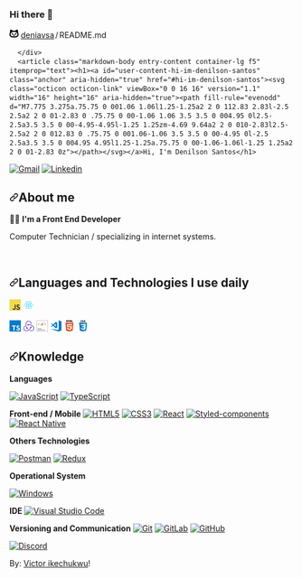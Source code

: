 ### Hi there 👋

<div class="Box mt-4">
    <div class="Box-body p-4">
      <div class="d-flex flex-justify-between">
        <div class="text-mono text-small mb-3">
          <svg class="octicon octicon-octoface" viewBox="0 0 16 16" version="1.1" width="16" height="16" aria-hidden="true"><path fill-rule="evenodd" d="M1.326 1.973a1.2 1.2 0 011.49-.832c.387.112.977.307 1.575.602.586.291 1.243.71 1.7 1.296.022.027.042.056.061.084A13.22 13.22 0 018 3c.67 0 1.289.037 1.861.108l.051-.07c.457-.586 1.114-1.004 1.7-1.295a9.654 9.654 0 011.576-.602 1.2 1.2 0 011.49.832c.14.493.356 1.347.479 2.29.079.604.123 1.28.07 1.936.541.977.773 2.11.773 3.301C16 13 14.5 15 8 15s-8-2-8-5.5c0-1.034.238-2.128.795-3.117-.08-.712-.034-1.46.052-2.12.122-.943.34-1.797.479-2.29zM8 13.065c6 0 6.5-2 6-4.27C13.363 5.905 11.25 5 8 5s-5.363.904-6 3.796c-.5 2.27 0 4.27 6 4.27z"></path><path d="M4 8a1 1 0 012 0v1a1 1 0 01-2 0V8zm2.078 2.492c-.083-.264.146-.492.422-.492h3c.276 0 .505.228.422.492C9.67 11.304 8.834 12 8 12c-.834 0-1.669-.696-1.922-1.508zM10 8a1 1 0 112 0v1a1 1 0 11-2 0V8z"></path></svg>
          <a href="/deniavsa/deniavsa" class="no-underline Link--primary">deniavsa</a><span class="color-text-tertiary d-inline-block" style="padding:0px 2px;">/</span>README<span class="color-text-tertiary">.md</span>
        </div>

      </div>
      <article class="markdown-body entry-content container-lg f5" itemprop="text"><h1><a id="user-content-hi-im-denilson-santos" class="anchor" aria-hidden="true" href="#hi-im-denilson-santos"><svg class="octicon octicon-link" viewBox="0 0 16 16" version="1.1" width="16" height="16" aria-hidden="true"><path fill-rule="evenodd" d="M7.775 3.275a.75.75 0 001.06 1.06l1.25-1.25a2 2 0 112.83 2.83l-2.5 2.5a2 2 0 01-2.83 0 .75.75 0 00-1.06 1.06 3.5 3.5 0 004.95 0l2.5-2.5a3.5 3.5 0 00-4.95-4.95l-1.25 1.25zm-4.69 9.64a2 2 0 010-2.83l2.5-2.5a2 2 0 012.83 0 .75.75 0 001.06-1.06 3.5 3.5 0 00-4.95 0l-2.5 2.5a3.5 3.5 0 004.95 4.95l1.25-1.25a.75.75 0 00-1.06-1.06l-1.25 1.25a2 2 0 01-2.83 0z"></path></svg></a>Hi, I'm Denilson Santos</h1>
  <div>
  <p><a href="mailto:denilsonalvessantos01@gmail.com"><img src="https://camo.githubusercontent.com/14f735b6e090722cf6f4de41596129878ed8e4ee3f48c6ca530f9189a6f04c7d/68747470733a2f2f696d672e736869656c64732e696f2f62616467652f2d474d41494c2d6331343433383f7374796c653d666f722d7468652d6261646765266c6f676f3d476d61696c266c6f676f436f6c6f723d7768697465266c696e6b3d6d61696c746f3a64656e696c736f6e616c76657373616e746f73303140676d61696c2e636f6d" alt="Gmail" data-canonical-src="https://img.shields.io/badge/-GMAIL-c14438?style=for-the-badge&amp;logo=Gmail&amp;logoColor=white&amp;link=mailto:denilsonalvessantos01@gmail.com" style="max-width:100%;"></a>
  <a href="https://www.linkedin.com/in/deniavsa/" rel="nofollow"><img alt="Linkedin" style="max-width:100%;"></a></p>
  </div>
  <h2><a id="user-content-about-me" class="anchor" aria-hidden="true" href="#about-me"><svg class="octicon octicon-link" viewBox="0 0 16 16" version="1.1" width="16" height="16" aria-hidden="true"><path fill-rule="evenodd" d="M7.775 3.275a.75.75 0 001.06 1.06l1.25-1.25a2 2 0 112.83 2.83l-2.5 2.5a2 2 0 01-2.83 0 .75.75 0 00-1.06 1.06 3.5 3.5 0 004.95 0l2.5-2.5a3.5 3.5 0 00-4.95-4.95l-1.25 1.25zm-4.69 9.64a2 2 0 010-2.83l2.5-2.5a2 2 0 012.83 0 .75.75 0 001.06-1.06 3.5 3.5 0 00-4.95 0l-2.5 2.5a3.5 3.5 0 004.95 4.95l1.25-1.25a.75.75 0 00-1.06-1.06l-1.25 1.25a2 2 0 01-2.83 0z"></path></svg></a>About me</h2>
  <p><g-emoji class="g-emoji" alias="man_technologist" fallback-src="https://github.githubassets.com/images/icons/emoji/unicode/1f468-1f4bb.png">👨‍💻</g-emoji> <strong>I'm a Front End Developer</strong></p>
  <p>Computer Technician / specializing in internet systems.</p>
  <br>
  <h2><a id="user-content-languages-and-technologies-i-use-daily" class="anchor" aria-hidden="true" href="#languages-and-technologies-i-use-daily"><svg class="octicon octicon-link" viewBox="0 0 16 16" version="1.1" width="16" height="16" aria-hidden="true"><path fill-rule="evenodd" d="M7.775 3.275a.75.75 0 001.06 1.06l1.25-1.25a2 2 0 112.83 2.83l-2.5 2.5a2 2 0 01-2.83 0 .75.75 0 00-1.06 1.06 3.5 3.5 0 004.95 0l2.5-2.5a3.5 3.5 0 00-4.95-4.95l-1.25 1.25zm-4.69 9.64a2 2 0 010-2.83l2.5-2.5a2 2 0 012.83 0 .75.75 0 001.06-1.06 3.5 3.5 0 00-4.95 0l-2.5 2.5a3.5 3.5 0 004.95 4.95l1.25-1.25a.75.75 0 00-1.06-1.06l-1.25 1.25a2 2 0 01-2.83 0z"></path></svg></a>Languages and Technologies I use daily</h2>
  <p><code><a target="_blank" rel="noopener noreferrer" href="https://raw.githubusercontent.com/github/explore/80688e429a7d4ef2fca1e82350fe8e3517d3494d/topics/javascript/javascript.png"><img height="20" src="https://raw.githubusercontent.com/github/explore/80688e429a7d4ef2fca1e82350fe8e3517d3494d/topics/javascript/javascript.png" style="max-width:100%;"></a></code>
  <code><a target="_blank" rel="noopener noreferrer" href="https://raw.githubusercontent.com/github/explore/80688e429a7d4ef2fca1e82350fe8e3517d3494d/topics/react/react.png"><img height="20" src="https://raw.githubusercontent.com/github/explore/80688e429a7d4ef2fca1e82350fe8e3517d3494d/topics/react/react.png" style="max-width:100%;"></a></code></p>
  <p><code><a target="_blank" rel="noopener noreferrer" href="https://raw.githubusercontent.com/github/explore/80688e429a7d4ef2fca1e82350fe8e3517d3494d/topics/typescript/typescript.png"><img height="20" src="https://raw.githubusercontent.com/github/explore/80688e429a7d4ef2fca1e82350fe8e3517d3494d/topics/typescript/typescript.png" style="max-width:100%;"></a></code>
  <code><a target="_blank" rel="noopener noreferrer" href="https://raw.githubusercontent.com/github/explore/80688e429a7d4ef2fca1e82350fe8e3517d3494d/topics/redux/redux.png"><img height="20" src="https://raw.githubusercontent.com/github/explore/80688e429a7d4ef2fca1e82350fe8e3517d3494d/topics/redux/redux.png" style="max-width:100%;"></a></code>
  <code><a target="_blank" rel="noopener noreferrer" href="https://raw.githubusercontent.com/github/explore/80688e429a7d4ef2fca1e82350fe8e3517d3494d/topics/styled-components/styled-components.png"><img height="20" src="https://raw.githubusercontent.com/github/explore/80688e429a7d4ef2fca1e82350fe8e3517d3494d/topics/styled-components/styled-components.png" style="max-width:100%;"></a></code>
  <code><a target="_blank" rel="noopener noreferrer" href="https://raw.githubusercontent.com/github/explore/80688e429a7d4ef2fca1e82350fe8e3517d3494d/topics/visual-studio-code/visual-studio-code.png"><img height="20" src="https://raw.githubusercontent.com/github/explore/80688e429a7d4ef2fca1e82350fe8e3517d3494d/topics/visual-studio-code/visual-studio-code.png" style="max-width:100%;"></a></code>
  <code><a target="_blank" rel="noopener noreferrer" href="https://raw.githubusercontent.com/github/explore/80688e429a7d4ef2fca1e82350fe8e3517d3494d/topics/html/html.png"><img height="20" src="https://raw.githubusercontent.com/github/explore/80688e429a7d4ef2fca1e82350fe8e3517d3494d/topics/html/html.png" style="max-width:100%;"></a></code>
  <code><a target="_blank" rel="noopener noreferrer" href="https://raw.githubusercontent.com/github/explore/80688e429a7d4ef2fca1e82350fe8e3517d3494d/topics/css/css.png"><img height="20" src="https://raw.githubusercontent.com/github/explore/80688e429a7d4ef2fca1e82350fe8e3517d3494d/topics/css/css.png" style="max-width:100%;"></a></code></p>
  <h2><a id="user-content-knowledge" class="anchor" aria-hidden="true" href="#knowledge"><svg class="octicon octicon-link" viewBox="0 0 16 16" version="1.1" width="16" height="16" aria-hidden="true"><path fill-rule="evenodd" d="M7.775 3.275a.75.75 0 001.06 1.06l1.25-1.25a2 2 0 112.83 2.83l-2.5 2.5a2 2 0 01-2.83 0 .75.75 0 00-1.06 1.06 3.5 3.5 0 004.95 0l2.5-2.5a3.5 3.5 0 00-4.95-4.95l-1.25 1.25zm-4.69 9.64a2 2 0 010-2.83l2.5-2.5a2 2 0 012.83 0 .75.75 0 001.06-1.06 3.5 3.5 0 00-4.95 0l-2.5 2.5a3.5 3.5 0 004.95 4.95l1.25-1.25a.75.75 0 00-1.06-1.06l-1.25 1.25a2 2 0 01-2.83 0z"></path></svg></a>Knowledge</h2>
  <p><strong>Languages</strong></p>
  <p><a href="https://github.com/deniavsa/"><img src="https://camo.githubusercontent.com/8d1f6ac530410f8985db958883291b199f79e8343f9928e908f94b5eb8a0e5cc/68747470733a2f2f696d672e736869656c64732e696f2f62616467652f2d4a6176615363726970742d626c61636b3f7374796c653d666c61742d737175617265266c6f676f3d6a617661736372697074266c696e6b3d68747470733a2f2f6769746875622e636f6d2f64656e69617673612f" alt="JavaScript" data-canonical-src="https://img.shields.io/badge/-JavaScript-black?style=flat-square&amp;logo=javascript&amp;link=https://github.com/deniavsa/" style="max-width:100%;"></a>
  <a href="https://github.com/deniavsa/"><img src="https://camo.githubusercontent.com/52e25574839b2c13aa09be218e55a7e3cf59be4965ca901e0bf52633b784f4f4/68747470733a2f2f696d672e736869656c64732e696f2f62616467652f2d547970655363726970742d3030374143433f7374796c653d666c61742d737175617265266c6f676f3d74797065736372697074266c696e6b3d68747470733a2f2f6769746875622e636f6d2f64656e69617673612f" alt="TypeScript" data-canonical-src="https://img.shields.io/badge/-TypeScript-007ACC?style=flat-square&amp;logo=typescript&amp;link=https://github.com/deniavsa/" style="max-width:100%;"></a></p>
  <p><strong>Front-end / Mobile</strong>
  <a href="https://github.com/deniavsa/"><img src="https://camo.githubusercontent.com/e7efebf5b9e9e4ee493c814bd2e7ab8f510fc6d341998f37b9399f91a378c679/68747470733a2f2f696d672e736869656c64732e696f2f62616467652f2d48544d4c352d4533344632363f7374796c653d666c61742d737175617265266c6f676f3d68746d6c35266c6f676f436f6c6f723d7768697465266c696e6b3d68747470733a2f2f6769746875622e636f6d2f64656e69617673612f" alt="HTML5" data-canonical-src="https://img.shields.io/badge/-HTML5-E34F26?style=flat-square&amp;logo=html5&amp;logoColor=white&amp;link=https://github.com/deniavsa/" style="max-width:100%;"></a>
  <a href="https://github.com/deniavsa/"><img src="https://camo.githubusercontent.com/c568ce69df0be25c64f654aea272f8cdb75d555060c5ee5b1f5212dcef4fc650/68747470733a2f2f696d672e736869656c64732e696f2f62616467652f2d435353332d3135373242363f7374796c653d666c61742d737175617265266c6f676f3d63737333266c696e6b3d68747470733a2f2f6769746875622e636f6d2f64656e69617673612f" alt="CSS3" data-canonical-src="https://img.shields.io/badge/-CSS3-1572B6?style=flat-square&amp;logo=css3&amp;link=https://github.com/deniavsa/" style="max-width:100%;"></a>
  <a href="https://github.com/deniavsa/"><img src="https://camo.githubusercontent.com/3a2de4801a609a527d5cf6b24f5765951a710dafbb1db895090e82874d3b9a7b/68747470733a2f2f696d672e736869656c64732e696f2f62616467652f2d52656163742d626c61636b3f7374796c653d666c61742d737175617265266c6f676f3d7265616374266c696e6b3d68747470733a2f2f6769746875622e636f6d2f64656e69617673612f" alt="React" data-canonical-src="https://img.shields.io/badge/-React-black?style=flat-square&amp;logo=react&amp;link=https://github.com/deniavsa/" style="max-width:100%;"></a>
  <a href="https://github.com/deniavsa/"><img src="https://camo.githubusercontent.com/f060ce2e86dabbf11658ccbd3cdc8831b0fab22f7bb3bb5bc64a5fbf1afa27c0/68747470733a2f2f696d672e736869656c64732e696f2f62616467652f2d5374796c6564253230436f6d706f6e656e74732d70696e6b3f7374796c653d666c61742d737175617265266c6f676f3d7374796c65642d636f6d706f6e656e7473" alt="Styled-components" data-canonical-src="https://img.shields.io/badge/-Styled%20Components-pink?style=flat-square&amp;logo=styled-components" style="max-width:100%;"></a>
  <a href="https://github.com/deniavsa/"><img src="https://camo.githubusercontent.com/e8a9e2b3f94ce16f3b74fa085ced8aca4a0c64a0a34cac7ac7fe86fa93934b77/68747470733a2f2f696d672e736869656c64732e696f2f62616467652f2d52656163744e61746976652d626c61636b3f7374796c653d666c61742d737175617265266c6f676f3d7265616374" alt="React Native" data-canonical-src="https://img.shields.io/badge/-ReactNative-black?style=flat-square&amp;logo=react" style="max-width:100%;"></a></p>
  <p><strong>Others Technologies</strong></p>
  <p><a href="https://github.com/deniavsa/"><img src="https://camo.githubusercontent.com/4c1aab13d177b9f0fc64e13705c51d8de4779e04e0902e24513301b21d4d6f83/68747470733a2f2f696d672e736869656c64732e696f2f62616467652f2d506f73746d616e2d677265793f7374796c653d666c61742d737175617265266c6f676f3d506f73746d616e266c696e6b3d68747470733a2f2f6769746875622e636f6d2f64656e69617673612f" alt="Postman" data-canonical-src="https://img.shields.io/badge/-Postman-grey?style=flat-square&amp;logo=Postman&amp;link=https://github.com/deniavsa/" style="max-width:100%;"></a>
  <a href="https://github.com/deniavsa/"><img src="https://camo.githubusercontent.com/933db2f11bc6976b5ffbf2a1f98fdf2283f231083621a193c49a0ccae6ae68a5/68747470733a2f2f696d672e736869656c64732e696f2f62616467652f2d52656475782d3736344142433f7374796c653d666c61742d737175617265266c6f676f3d7265647578266c696e6b3d68747470733a2f2f6769746875622e636f6d2f64656e69617673612f" alt="Redux" data-canonical-src="https://img.shields.io/badge/-Redux-764ABC?style=flat-square&amp;logo=redux&amp;link=https://github.com/deniavsa/" style="max-width:100%;"></a></p>
  <p><strong>Operational System</strong></p>
  <p><a href="https://github.com/RodolfoSilveira/"><img src="https://camo.githubusercontent.com/d419103a00c3018efbe58e428ab576d23a11637b13ac53365c28601d12971c02/68747470733a2f2f696d672e736869656c64732e696f2f62616467652f2d57696e646f77732d3030373844363f7374796c653d666c61742d737175617265266c6f676f3d57696e646f7773266c696e6b3d68747470733a2f2f6769746875622e636f6d2f526f646f6c666f53696c76656972612f" alt="Windows" data-canonical-src="https://img.shields.io/badge/-Windows-0078D6?style=flat-square&amp;logo=Windows&amp;link=https://github.com/RodolfoSilveira/" style="max-width:100%;"></a></p>
  <p><strong>IDE</strong>
  <a href="https://github.com/RodolfoSilveira/"><img src="https://camo.githubusercontent.com/106c6f9c3577149f9749615bb056707204e500c5941747289f64c9a310347581/68747470733a2f2f696d672e736869656c64732e696f2f62616467652f2d56697375616c25323053747564696f253230436f64652d3030374143433f7374796c653d666c61742d737175617265266c6f676f3d56697375616c53747564696f436f6465266c696e6b3d68747470733a2f2f6769746875622e636f6d2f526f646f6c666f53696c76656972612f" alt="Visual Studio Code" data-canonical-src="https://img.shields.io/badge/-Visual%20Studio%20Code-007ACC?style=flat-square&amp;logo=VisualStudioCode&amp;link=https://github.com/RodolfoSilveira/" style="max-width:100%;"></a></p>
  <p><strong>Versioning and Communication</strong>
  <a href="https://github.com/deniavsa/"><img src="https://camo.githubusercontent.com/077fba509ecc7360165e4772f8e5a4eade80942669a8016367f1bd556a6340e5/68747470733a2f2f696d672e736869656c64732e696f2f62616467652f2d4769742d626c61636b3f7374796c653d666c61742d737175617265266c6f676f3d676974266c696e6b3d68747470733a2f2f6769746875622e636f6d2f64656e69617673612f" alt="Git" data-canonical-src="https://img.shields.io/badge/-Git-black?style=flat-square&amp;logo=git&amp;link=https://github.com/deniavsa/" style="max-width:100%;"></a>
  <a href="https://github.com/RodolfoSilveira/"><img src="https://camo.githubusercontent.com/f5e4f2249419553bc3916da9823e5418167033e7a79159a0fd66722ebf36848f/68747470733a2f2f696d672e736869656c64732e696f2f62616467652f2d4769744c61622d4643413132313f7374796c653d666c61742d737175617265266c6f676f3d6769746c6162266c696e6b3d68747470733a2f2f6769746875622e636f6d2f526f646f6c666f53696c76656972612f" alt="GitLab" data-canonical-src="https://img.shields.io/badge/-GitLab-FCA121?style=flat-square&amp;logo=gitlab&amp;link=https://github.com/RodolfoSilveira/" style="max-width:100%;"></a>
  <a href="https://github.com/RodolfoSilveira/"><img src="https://camo.githubusercontent.com/8fe38a576caa43bd6c8f59235b04101d4a642496218622c06961f5baa78372fc/68747470733a2f2f696d672e736869656c64732e696f2f62616467652f2d4769744875622d3138313731373f7374796c653d666c61742d737175617265266c6f676f3d676974687562266c696e6b3d68747470733a2f2f6769746875622e636f6d2f526f646f6c666f53696c76656972612f" alt="GitHub" data-canonical-src="https://img.shields.io/badge/-GitHub-181717?style=flat-square&amp;logo=github&amp;link=https://github.com/RodolfoSilveira/" style="max-width:100%;"></a></p>
  <p><a href="https://github.com/deniavsa/"><img src="https://camo.githubusercontent.com/4c236550954178155bb9f601cd76d9531b916b86aa53d1452d6cfd4f14f3b4fb/68747470733a2f2f696d672e736869656c64732e696f2f62616467652f2d446973636f72642d3030303030303f7374796c653d666c61742d737175617265266c6f676f3d446973636f7264266c696e6b3d68747470733a2f2f6769746875622e636f6d2f64656e69617673612f" alt="Discord" data-canonical-src="https://img.shields.io/badge/-Discord-000000?style=flat-square&amp;logo=Discord&amp;link=https://github.com/deniavsa/" style="max-width:100%;"></a></p>
  <p>By: <a href="https://www.linkedin.com/in/deniavsa" rel="nofollow">Victor ikechukwu</a>!</p>
  </article>
    </div>
  </div>




<!--
**victor-cody/victor-cody** is a ✨ _special_ ✨ repository because its `README.md` (this file) appears on your GitHub profile.

Here are some ideas to get you started:

- 🔭 I’m currently working on ...
- 🌱 I’m currently learning ...
- 👯 I’m looking to collaborate on ...
- 🤔 I’m looking for help with ...
- 💬 Ask me about ...
- 📫 How to reach me: ...
- 😄 Pronouns: ...
- ⚡ Fun fact: ...
-->
